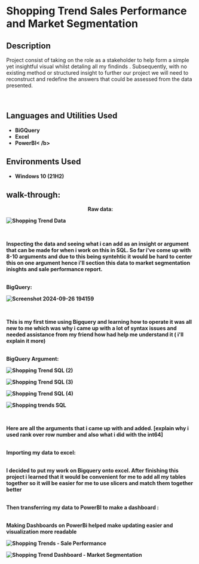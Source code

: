 <h1> Shopping Trend Sales Performance and Market Segmentation </h1>


<h2>Description</h2>

Project consist of taking on the role as a stakeholder to help form a simple yet insightful visual whilst detaling all my findinds . Subsequently, with no existing method or structured  insight to further our project we will need to reconstruct and redefine the answers that could be assessed from the data presented.

<br />


<h2>Languages and Utilities Used</h2>

- <b>BiGQuery</b> 
- <b>Excel</b>
- <b> PowerBI< /b>
<h2>Environments Used </h2>

- <b>Windows 10</b> (21H2)

<h2> walk-through:</h2>

<p align="center">
Raw data: <br/>

![Shopping Trend Data](https://github.com/user-attachments/assets/06fba527-3374-4fc4-85d1-b6d64dabad9f)

<br />

Inspecting the data and seeing what i can add as an insight or argument that can be made for when i work on this in SQL. So far i've come up with 8-10 arguments and due to this being syntehtic it would be hard to center this on one argument hence i'll section this data to market segmentation inisghts and sale performance report.
 
<br />
BigQuery:  <br/>

![Screenshot 2024-09-26 194159](https://github.com/user-attachments/assets/ca42ffd8-5280-417b-8712-7885023afc10)


<br />

This is my first time using Bigquery and learning how to operate it was all new to me which was why i came up with a lot of syntax issues and needed assistance from my friend how had help me understand it ( i'll explain it more)

<br />
BigQuery Argument: <br/>

![Shopping Trend SQL (2)](https://github.com/user-attachments/assets/a8e2d105-f18b-42ef-8387-648568767e24)

![Shopping Trend SQL (3)](https://github.com/user-attachments/assets/fdd2abcd-8232-4f34-94aa-7240052cd60a)

![Shopping Trend SQL (4)](https://github.com/user-attachments/assets/c05d8757-5fe0-4ba1-ba89-8f39b56510a9)

![Shopping trends SQL](https://github.com/user-attachments/assets/07d492db-729f-491e-bb58-abe6226a7101)










<br />

Here are all the arguments that i came up with and added. [explain why i used rank over row number and  also what i did with the int64]

<br />
Importing my data to excel:  <br/>

<br />

I decided to put my work on Bigquery onto excel. After finishing this project i learned that it would be convenient for me to add all my tables together so it will be easier for me to use slicers and match them together better

<br />
Then transferring my data to PowerBI to make a dashboard :  <br/>



<br />

Making Dashboards on PowerBi helped make updating easier and visualization more readable 


![Shopping Trends - Sale Performance](https://github.com/user-attachments/assets/8913c494-e389-4d8a-9555-a417276ab5d7)

![Shopping Trend Dashboard - Market Segmentation](https://github.com/user-attachments/assets/ad1da60e-91aa-4ee2-869b-20b33ec3bac5)


<br />
</p>

<!--
 ```diff
- text in red
+ text in green
! text in orange
# text in gray
@@ text in purple (and bold)@@
```
--!>
